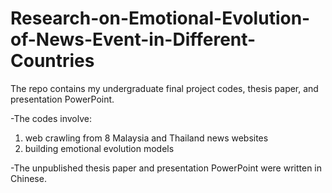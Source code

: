 # Research-on-Emotional-Evolution-of-News-Event-in-Different-Countries
The repo contains my undergraduate final project codes, thesis paper, and presentation PowerPoint.

-The codes involve:
  1. web crawling from 8 Malaysia and Thailand news websites
  2. building emotional evolution models

-The unpublished thesis paper and presentation PowerPoint were written in Chinese. 
